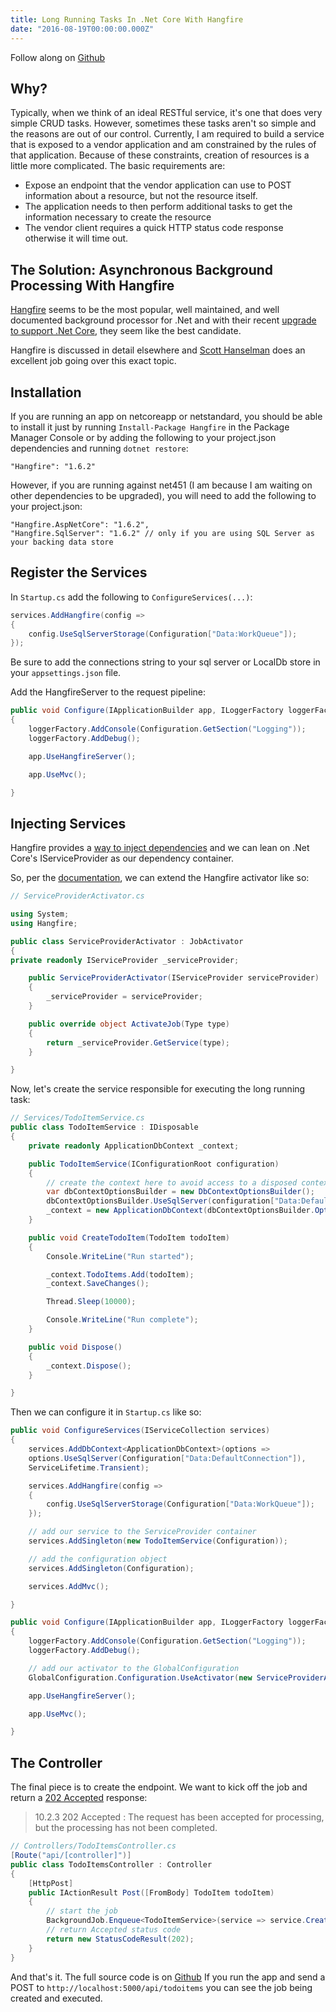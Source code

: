 ```yaml
---
title: Long Running Tasks In .Net Core With Hangfire
date: "2016-08-19T00:00:00.000Z"
---
```


Follow along on [Github](https://github.com/jaredcnance/hangfire-dot-net-core-example)

## Why?

Typically, when we think of an ideal RESTful service, it's one that does very simple CRUD tasks.
However, sometimes these tasks aren't so simple and the reasons are out of our control.
Currently, I am required to build a service that is exposed to a vendor application and am constrained by the rules of that application.
Because of these constraints, creation of resources is a little more complicated. The basic requirements are:

* Expose an endpoint that the vendor application can use to POST information about a resource, but not the resource itself.
* The application needs to then perform additional tasks to get the information necessary to create the resource
* The vendor client requires a quick HTTP status code response otherwise it will time out.

## The Solution: Asynchronous Background Processing With Hangfire

[Hangfire](http://hangfire.io/) seems to be the most popular, well maintained, and well documented background processor for .Net and with their recent [upgrade to support .Net Core](https://github.com/HangfireIO/Hangfire/pull/604), they seem like the best candidate.

Hangfire is discussed in detail elsewhere and [Scott Hanselman](http://www.hanselman.com/blog/HowToRunBackgroundTasksInASPNET.aspx) does an excellent job going over this exact topic.

## Installation

If you are running an app on netcoreapp or netstandard, you should be able to install it just by running `Install-Package Hangfire` in the Package Manager Console or by adding the following to your project.json dependencies and running `dotnet restore`:

```
"Hangfire": "1.6.2"
```

However, if you are running against net451 (I am because I am waiting on other dependencies to be upgraded), you will need to add the following to your project.json:

```
"Hangfire.AspNetCore": "1.6.2",
"Hangfire.SqlServer": "1.6.2" // only if you are using SQL Server as your backing data store
```

## Register the Services

In `Startup.cs` add the following to `ConfigureServices(...)`:

```csharp
services.AddHangfire(config =>
{
    config.UseSqlServerStorage(Configuration["Data:WorkQueue"]);
});
```

Be sure to add the connections string to your sql server or LocalDb store in your `appsettings.json` file.

Add the HangfireServer to the request pipeline:

```csharp
public void Configure(IApplicationBuilder app, ILoggerFactory loggerFactory)
{
    loggerFactory.AddConsole(Configuration.GetSection("Logging"));
    loggerFactory.AddDebug();

    app.UseHangfireServer();

    app.UseMvc();

}
```

## Injecting Services

Hangfire provides a [way to inject dependencies](http://docs.hangfire.io/en/latest/background-methods/passing-dependencies.html) and we can lean on .Net Core's IServiceProvider as our dependency container.

So, per the [documentation](http://docs.hangfire.io/en/latest/background-methods/using-ioc-containers.html), we can extend the Hangfire activator like so:

```csharp
// ServiceProviderActivator.cs

using System;
using Hangfire;

public class ServiceProviderActivator : JobActivator
{
private readonly IServiceProvider _serviceProvider;

    public ServiceProviderActivator(IServiceProvider serviceProvider)
    {
        _serviceProvider = serviceProvider;
    }

    public override object ActivateJob(Type type)
    {
        return _serviceProvider.GetService(type);
    }

}
```

Now, let's create the service responsible for executing the long running task:

```csharp
// Services/TodoItemService.cs
public class TodoItemService : IDisposable
{
    private readonly ApplicationDbContext _context;

    public TodoItemService(IConfigurationRoot configuration)
    {
        // create the context here to avoid access to a disposed context
        var dbContextOptionsBuilder = new DbContextOptionsBuilder();
        dbContextOptionsBuilder.UseSqlServer(configuration["Data:DefaultConnection"]);
        _context = new ApplicationDbContext(dbContextOptionsBuilder.Options);
    }

    public void CreateTodoItem(TodoItem todoItem)
    {
        Console.WriteLine("Run started");

        _context.TodoItems.Add(todoItem);
        _context.SaveChanges();

        Thread.Sleep(10000);

        Console.WriteLine("Run complete");
    }

    public void Dispose()
    {
        _context.Dispose();
    }

}
```

Then we can configure it in `Startup.cs` like so:

```csharp
public void ConfigureServices(IServiceCollection services)
{
    services.AddDbContext<ApplicationDbContext>(options =>
    options.UseSqlServer(Configuration["Data:DefaultConnection"]),
    ServiceLifetime.Transient);

    services.AddHangfire(config =>
    {
        config.UseSqlServerStorage(Configuration["Data:WorkQueue"]);
    });

    // add our service to the ServiceProvider container
    services.AddSingleton(new TodoItemService(Configuration));

    // add the configuration object
    services.AddSingleton(Configuration);

    services.AddMvc();

}

public void Configure(IApplicationBuilder app, ILoggerFactory loggerFactory, IServiceProvider serviceProvider)
{
    loggerFactory.AddConsole(Configuration.GetSection("Logging"));
    loggerFactory.AddDebug();

    // add our activator to the GlobalConfiguration
    GlobalConfiguration.Configuration.UseActivator(new ServiceProviderActivator(serviceProvider));

    app.UseHangfireServer();

    app.UseMvc();

}
```

## The Controller

The final piece is to create the endpoint. We want to kick off the job and return a [202 Accepted](https://tools.ietf.org/html/rfc2616#section-10.2.3) response:

> 10.2.3 202 Accepted :
> The request has been accepted for processing, but the processing has not been completed.

```csharp
// Controllers/TodoItemsController.cs
[Route("api/[controller]")]
public class TodoItemsController : Controller
{
    [HttpPost]
    public IActionResult Post([FromBody] TodoItem todoItem)
    {
        // start the job
        BackgroundJob.Enqueue<TodoItemService>(service => service.CreateTodoItem(todoItem));
        // return Accepted status code
        return new StatusCodeResult(202);
    }
}
```

And that's it. The full source code is on [Github](https://github.com/jaredcnance/hangfire-dot-net-core-example) If you run the app and send a POST to `http://localhost:5000/api/todoitems` you can see the job being created and executed.
